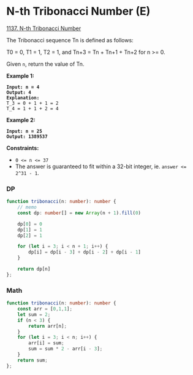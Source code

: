 # N-th Tribonacci Number (E)

[1137. N-th Tribonacci Number](https://leetcode.com/problems/n-th-tribonacci-number/)



The Tribonacci sequence Tn is defined as follows:&#x20;

T0 = 0, T1 = 1, T2 = 1, and Tn+3 = Tn + Tn+1 + Tn+2 for n >= 0.

Given `n`, return the value of Tn.

&#x20;

**Example 1:**

<pre><code><strong>Input: n = 4
</strong><strong>Output: 4
</strong><strong>Explanation:
</strong>T_3 = 0 + 1 + 1 = 2
T_4 = 1 + 1 + 2 = 4
</code></pre>

**Example 2:**

<pre><code><strong>Input: n = 25
</strong><strong>Output: 1389537
</strong></code></pre>

&#x20;

**Constraints:**

* `0 <= n <= 37`
* The answer is guaranteed to fit within a 32-bit integer, ie. `answer <= 2^31 - 1`.



### DP

```typescript
function tribonacci(n: number): number {
    // memo
    const dp: number[] = new Array(n + 1).fill(0)

    dp[0] = 0
    dp[1] = 1
    dp[2] = 1

    for (let i = 3; i < n + 1; i++) {
        dp[i] = dp[i - 3] + dp[i - 2] + dp[i - 1]
    }

    return dp[n]
};
```



### Math

```typescript
function tribonacci(n: number): number {
    const arr = [0,1,1];
    let sum = 2;
    if (n < 3) {
        return arr[n];
    }
    for (let i = 3; i < n; i++) {
        arr[i] = sum;
        sum = sum * 2 - arr[i - 3];
    }
    return sum;
};
```

